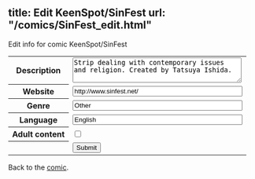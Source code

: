 title: Edit KeenSpot/SinFest
url: "/comics/SinFest_edit.html"
---
Edit info for comic KeenSpot/SinFest

<form name="comic" action="http://gaepostmail.appspot.com/comic/" method="post">
<table class="comicinfo">
<tr>
<th>Description</th><td><textarea name="description" cols="40" rows="3">Strip dealing with contemporary issues and religion. Created by Tatsuya Ishida.</textarea></td>
</tr>
<tr>
<th>Website</th><td><input type="text" name="url" value="http://www.sinfest.net/" size="40"/></td>
</tr>
<tr>
<th>Genre</th><td><input type="text" name="genre" value="Other" size="40"/></td>
</tr>
<tr>
<th>Language</th><td><input type="text" name="language" value="English" size="40"/></td>
</tr>
<tr>
<th>Adult content</th><td><input type="checkbox" name="adult" value="adult" /></td>
</tr>
<tr>
<th></th><td>
<input type="hidden" name="comic" value="SinFest" />
<input type="submit" name="submit" value="Submit" />
</td>
</tr>
</table>
</form>

Back to the [comic](SinFest.html).

